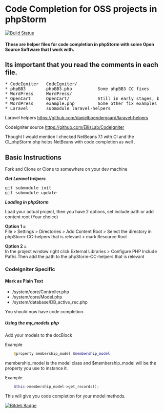 Code Completion for OSS projects in phpStorm
===========================================

[![Build Status](https://travis-ci.org/artspb/phpStorm-CC-Helpers.svg?branch=master)](https://travis-ci.org/artspb/phpStorm-CC-Helpers)

#### These are helper files for code completion in phpStorm with some Open Source Software that I work with.

Its important that you read the comments in each file.
-------------------------------------------------------
<pre>
* CodeIgniter   CodeIgniter/
* phpBB3        phpBB3.php          Some phpBB3 CC fixes
* WordPress     WordPress/  
* OpenCart	    OpenCart/           Still in early stages, but should show example   
* WordPress     example.php         Some other fix examples
* Laravel       submodule laravel-helpers
</pre>

Laravel helpers https://github.com/danielboendergaard/laravel-helpers 

CodeIgniter source https://github.com/EllisLab/CodeIgniter  

Thought I would mention I checked NetBeans 7.1 with CI and the CI_phpStorm.php helps NetBeans with code completion as well .

## Basic Instructions
Fork and Clone or Clone to somewhere on your dev machine

***Get Laravel helpers***
<pre>
git submodule init
git submodule update
</pre>

***Loading in phpStorm***

Load your actual project, then you have 2 options, set include path or add content root (Your choice)

**Option 1 =**  
File > Settings > Directories > Add Content Root > Select the directory in phpStorm-CC-helpers that is relevant > mark Resource Root

**Option 2 =**  
In the project window right click External Libraries > Configure PHP Include Paths
Then add the path to the phpStorm-CC-helpers that is relevant

### CodeIgniter Specific
#### Mark as Plain Text
* /system/core/Controller.php
* /system/core/Model.php
* /system/database/DB_active_rec.php

You should now have code completion.

##### Using the my_models.php
Add your models to the docBlock

Example 

```php
	@property membership_model $membership_model
```

membership_model is the model class and $membership_model will be the property you use to instance it.

Example 

```php
	$this->membership_model->get_records();
```

This will give you code completion for your model methods.


[![Bitdeli Badge](https://d2weczhvl823v0.cloudfront.net/topdown/phpstorm-cc-helpers/trend.png)](https://bitdeli.com/free "Bitdeli Badge")

